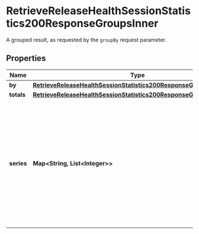 

# RetrieveReleaseHealthSessionStatistics200ResponseGroupsInner

A grouped result, as requested by the `groupBy` request parameter.

## Properties

| Name | Type | Description | Notes |
|------------ | ------------- | ------------- | -------------|
|**by** | [**RetrieveReleaseHealthSessionStatistics200ResponseGroupsInnerBy**](RetrieveReleaseHealthSessionStatistics200ResponseGroupsInnerBy.md) |  |  |
|**totals** | [**RetrieveReleaseHealthSessionStatistics200ResponseGroupsInnerTotals**](RetrieveReleaseHealthSessionStatistics200ResponseGroupsInnerTotals.md) |  |  |
|**series** | **Map&lt;String, List&lt;Integer&gt;&gt;** | These are key/value pairs, the key being the requested &#x60;field&#x60;, and the value is an array of aggregated values. The array corresponds to the times given in the &#x60;intervals&#x60; array. |  |



